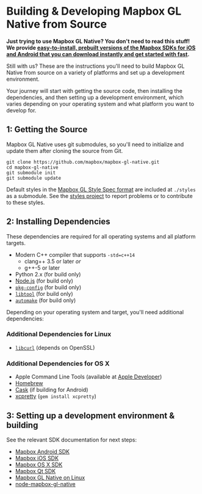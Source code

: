 # Building & Developing Mapbox GL Native from Source

**Just trying to use Mapbox GL Native? You don't need to read this stuff! We
provide [easy-to-install, prebuilt versions of the Mapbox SDKs for iOS and Android
that you can download instantly and get started with fast](https://www.mapbox.com/mobile/).**

Still with us? These are the instructions you'll need to build Mapbox GL Native
from source on a variety of platforms and set up a development environment.

Your journey will start with getting the source code, then installing the
dependencies, and then setting up a development environment, which varies
depending on your operating system and what platform you want to develop for.

## 1: Getting the Source

Mapbox GL Native uses git submodules, so you'll need to initialize and update
them after cloning the source from Git.

    git clone https://github.com/mapbox/mapbox-gl-native.git
    cd mapbox-gl-native
    git submodule init
    git submodule update

Default styles in the [Mapbox GL Style Spec format](https://github.com/mapbox/mapbox-gl-style-spec) are included at `./styles` as a submodule. See the [styles project](https://github.com/mapbox/mapbox-gl-styles) to report problems or to contribute to these styles.

## 2: Installing Dependencies

These dependencies are required for all operating systems and all platform
targets.

 - Modern C++ compiler that supports `-std=c++14`
   - clang++ 3.5 or later _or_
   - g++-5 or later
 - Python 2.x (for build only)
 - [Node.js](https://nodejs.org/) (for build only)
 - [`pkg-config`](https://wiki.freedesktop.org/www/Software/pkg-config/) (for build only)
 - [`libtool`](https://www.gnu.org/software/libtool/) (for build only)
 - [`automake`](https://www.gnu.org/software/automake/) (for build only)

Depending on your operating system and target, you'll need additional
dependencies:

### Additional Dependencies for Linux

 - [`libcurl`](http://curl.haxx.se/libcurl/) (depends on OpenSSL)

### Additional Dependencies for OS X

 - Apple Command Line Tools (available at [Apple Developer](https://developer.apple.com/downloads))
 - [Homebrew](http://brew.sh)
 - [Cask](http://caskroom.io/) (if building for Android)
 - [xcpretty](https://github.com/supermarin/xcpretty) (`gem install xcpretty`)

## 3: Setting up a development environment & building

See the relevant SDK documentation for next steps:

* [Mapbox Android SDK](platform/android/)
* [Mapbox iOS SDK](platform/ios/)
* [Mapbox OS X SDK](platform/osx/)
* [Mapbox Qt SDK](platform/qt/)
* [Mapbox GL Native on Linux](platform/linux/)
* [node-mapbox-gl-native](platform/node/)
